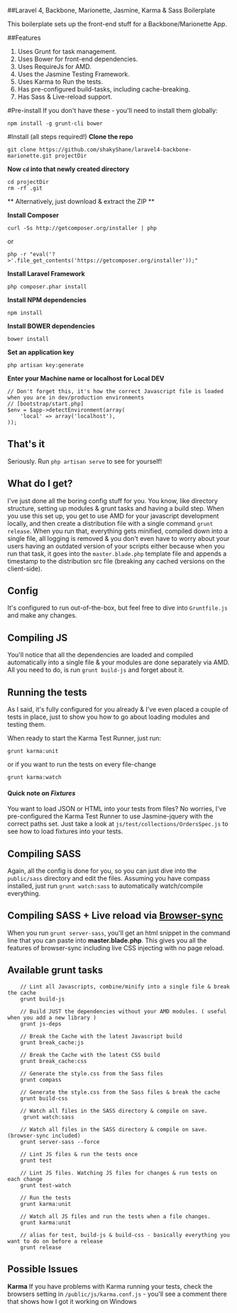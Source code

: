 ##Laravel 4, Backbone, Marionette, Jasmine, Karma & Sass Boilerplate

This boilerplate sets up the front-end stuff for a Backbone/Marionette App.

##Features
1. Uses Grunt for task management.
2. Uses Bower for front-end dependencies.
3. Uses RequireJs for AMD.
4. Uses the Jasmine Testing Framework.
5. Uses Karma to Run the tests.
6. Has pre-configured build-tasks, including cache-breaking.
7. Has Sass & Live-reload support.

#Pre-install
If you don't have these - you'll need to install them globally:

    npm install -g grunt-cli bower

#Install (all steps required!)
**Clone the repo**

    git clone https://github.com/shakyShane/laravel4-backbone-marionette.git projectDir

**Now `cd` into that newly created directory**

    cd projectDir
    rm -rf .git

** Alternatively, just download & extract the ZIP **


**Install Composer**

    curl -Ss http://getcomposer.org/installer | php

or

    php -r "eval('?>'.file_get_contents('https://getcomposer.org/installer'));"

**Install Laravel Framework**

    php composer.phar install

**Install NPM dependencies**

    npm install

**Install BOWER dependencies**

    bower install

**Set an application key**

    php artisan key:generate

**Enter your Machine name or localhost for Local DEV**


    // Don't forget this, it's how the correct Javascript file is loaded when you are in dev/production environments
    // [bootstrap/start.php]
    $env = $app->detectEnvironment(array(
    	'local' => array('localhost'),
    ));

## That's it
Seriously. Run `php artisan serve` to see for yourself!

## What do I get?
I've just done all the boring config stuff for you. You know, like directory structure, setting up modules & grunt tasks and having a build step.
When you use this set up, you get to use AMD for your javascript development locally, and then create a distribution file with a single command `grunt release`. When you run that, everything gets minified, compiled
 down into a single file, all logging is removed & you don't even have to worry about your users having an outdated version of your scripts either because when you run that task, it goes into the
  `master.blade.php` template file and appends a timestamp to the distribution src file (breaking any cached versions on the client-side).

## Config
It's configured to run out-of-the-box, but feel free to dive into `Gruntfile.js` and make any changes.

## Compiling JS
You'll notice that all the dependencies are loaded and compiled automatically into a single file & your modules are done separately via AMD. All you need
to do, is run `grunt build-js` and forget about it.

## Running the tests
As I said, it's fully configured for you already & I've even placed a couple of tests in place, just to show you how to go about loading
modules and testing them.

When ready to start the Karma Test Runner, just run:

    grunt karma:unit

or if you want to run the tests on every file-change

    grunt karma:watch


#### Quick note on *Fixtures*
You want to load JSON or HTML into your tests from files? No worries, I've pre-configured the Karma Test Runner to use Jasmine-jquery with the correct paths set.
Just take a look at `js/test/collections/OrdersSpec.js` to see how to load fixtures into your tests.


## Compiling SASS
Again, all the config is done for you, so you can just dive into the `public/sass` directory and edit the files. Assuming you have compass installed, just run `grunt watch:sass` to automatically watch/compile everything.

## Compiling SASS + Live reload via [Browser-sync](https://github.com/shakyShane/grunt-browser-sync)
When you run `grunt server-sass`, you'll get an html snippet in the command line that you can paste into **master.blade.php**. This gives you all
the features of browser-sync including live CSS injecting with no page reload.

## Available grunt tasks

```language-js
    // Lint all Javascripts, combine/minify into a single file & break the cache
    grunt build-js

    // Build JUST the dependencies without your AMD modules. ( useful when you add a new library )
    grunt js-deps

    // Break the Cache with the latest Javascript build
    grunt break_cache:js

    // Break the Cache with the latest CSS build
    grunt break_cache:css

    // Generate the style.css from the Sass files
    grunt compass

    // Generate the style.css from the Sass files & break the cache
    grunt build-css

    // Watch all files in the SASS directory & compile on save.
     grunt watch:sass

    // Watch all files in the SASS directory & compile on save. (browser-sync included)
    grunt server-sass --force

    // Lint JS files & run the tests once
    grunt test

    // Lint JS files. Watching JS files for changes & run tests on each change
    grunt test-watch

    // Run the tests
    grunt karma:unit

    // Watch all JS files and run the tests when a file changes.
    grunt karma:unit

    // alias for test, build-js & build-css - basically everything you want to do on before a release
    grunt release
```

## Possible Issues

**Karma**
If you have problems with Karma running your tests, check the browsers setting in `/public/js/karma.conf.js` - you'll see a comment there that shows how I got it working on Windows

